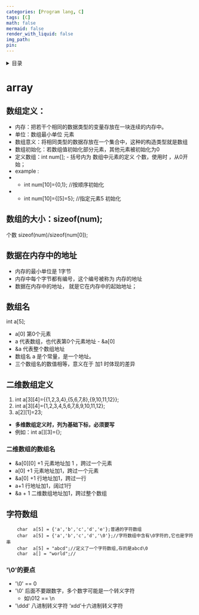 ```yaml
---
categories: [Program lang, C]
tags: [C]
math: false
mermaid: false
render_with_liquid: false
img_path: 
pin: 
---
```

<details><summary>目录</summary>
{{"
<!-- START doctoc generated TOC please keep comment here to allow auto update -->
<!-- DON'T EDIT THIS SECTION, INSTEAD RE-RUN doctoc TO UPDATE -->


- [array](#array)
  - [数组定义：](#%E6%95%B0%E7%BB%84%E5%AE%9A%E4%B9%89)
  - [数组的大小：sizeof(num);](#%E6%95%B0%E7%BB%84%E7%9A%84%E5%A4%A7%E5%B0%8Fsizeofnum)
  - [数据在内存中的地址](#%E6%95%B0%E6%8D%AE%E5%9C%A8%E5%86%85%E5%AD%98%E4%B8%AD%E7%9A%84%E5%9C%B0%E5%9D%80)
  - [数组名](#%E6%95%B0%E7%BB%84%E5%90%8D)
  - [二维数组定义](#%E4%BA%8C%E7%BB%B4%E6%95%B0%E7%BB%84%E5%AE%9A%E4%B9%89)
    - [二维数组的数组名](#%E4%BA%8C%E7%BB%B4%E6%95%B0%E7%BB%84%E7%9A%84%E6%95%B0%E7%BB%84%E5%90%8D)
  - [字符数组](#%E5%AD%97%E7%AC%A6%E6%95%B0%E7%BB%84)
    - ['\0'的要点](#%5C0%E7%9A%84%E8%A6%81%E7%82%B9)

<!-- END doctoc generated TOC please keep comment here to allow auto update -->

" | markdownify }}
</details>

# array
## 数组定义：
- 内存：把若干个相同的数据类型的变量存放在一块连续的内存中。
- 单位：数组最小单位  元素
- 数组意义：将相同类型的数据存放在一个集合中，这种的构造类型就是数组
- 数组初始化：若数组值初始化部分元素，其他元素被初始化为0
- 定义数组：int num[]; - 括号内为 数组中元素的定义 个数，使用时 ，从0开始；
- example : 
- * int num[10]={0,1}; //按顺序初始化
- * int num[10]={[5]=5}; //指定元素5 初始化

## 数组的大小：sizeof(num);
个数 sizeof(num)/sizeof(num[0]);

## 数据在内存中的地址
- 内存的最小单位是 1字节
- 内存中每个字节都有编号，这个编号被称为 内存的地址
- 数据在内存中的地址， 就是它在内存中的起始地址；

## 数组名

int a[5];
- a[0]  第0个元素
- a 代表数组，也代表第0个元素地址 - &a[0]
- &a 代表整个数组地址
- 数组名 a 是个常量，是一个地址。
- 三个数组名的数值相等，意义在于 加1 时体现的差异





## 二维数组定义
1. int a[3][4]={{1,2,3,4},{5,6,7,8},{9,10,11,12}};
2. int a[3][4]={1,2,3,4,5,6,7,8,9,10,11,12};
3. a[2][1]=23;
* **多维数组定义时，列为基础下标，必须要写** 
* 例如：int a[][3]={};   




### 二维数组的数组名
* &a[0][0]   +1  元素地址加 1 ，跨过一个元素
* a[0] +1  元素地址加1，跨过一个元素
* &a[0] +1 行地址加1，跨过一行
* a+1  行地址加1，阔过1行
* &a + 1 二维数组地址加1，跨过整个数组




## 字符数组
        char  a[5] = {'a','b','c','d','e'};普通的字符数组
        char  a[5] = {'a','b','c','d','\0'};//字符数组中含有\0字符的,它也是字符串
        char  a[5] = "abcd";//定义了一个字符数组,存的是abcd\0
        char  a[] = "world";// 
        
### '\0'的要点
* '\0' == 0
* '\0' 后面不要跟数字，多个数字可能是一个转义字符
    * 如\012 == \n
* '\ddd' 八进制转义字符  ‘xdd’十六进制转义字符







